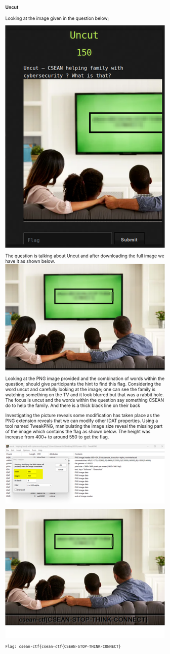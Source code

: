 #### Uncut 
Looking at the image given in the question below; 

![Alt Text](https://raw.githubusercontent.com/cyberexpertsng/cseanctfv1/main/Stego/Uncut/2023-07-12_15-23.png)

The question is talking about Uncut and after downloading the full image we have it as shown below.
![Alt Text](https://raw.githubusercontent.com/cyberexpertsng/cseanctfv1/main/Stego/Uncut/uncut%20-%20helping%20family%20with%20cybersecurity.png)

Looking at the PNG image provided and the combination of words within the question; should give participants the hint to find this flag. Considering the word uncut and carefully looking at the image; one can see the family is watching something on the TV and it look blurred but that was a rabbit hole. The focus is uncut and the words within the question say something CSEAN do to help the family. And there is a thick black line on their back

Investigating the picture reveals some modification has taken place as the PNG extension reveals that we can modify other IDAT properties. Using a tool named TweakPNG, manipulating the image size reveal the missing part of the image which contains the flag as shown below. The height was increase from 400+ to around 550 to get the flag.

![](https://raw.githubusercontent.com/cyberexpertsng/cseanctfv1/main/Stego/Uncut/edit.png)

![](https://raw.githubusercontent.com/cyberexpertsng/cseanctfv1/main/Stego/Uncut/uncut%20-%20helping%20family%20with%20cybersecurity%202.png)

```
Flag: csean-ctf{csean-ctf{CSEAN-STOP-THINK-CONNECT}
```
